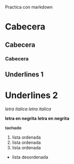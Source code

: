 Practica con markdown
# Cabecera
## Cabecera
### Cabecera

Underlines 1
------------

Underlines 2
============

*letra italica*
_letra italica_

**letra en negrita**
__letra en negrita__

~~tachado~~

1. lista ordenada
1. lista ordenada
1. lista ordenada

- lista desordenada
